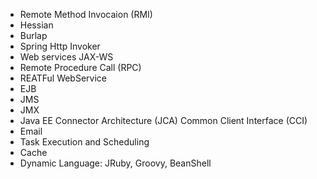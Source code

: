 * Remote Method Invocaion (RMI)
* Hessian 
* Burlap 
* Spring Http Invoker
* Web services JAX-WS
* Remote Procedure Call (RPC)
* REATFul WebService
* EJB
* JMS
* JMX
* Java EE Connector Architecture (JCA) Common Client Interface (CCI)
* Email
* Task Execution and Scheduling
* Cache
* Dynamic Language: JRuby, Groovy, BeanShell
